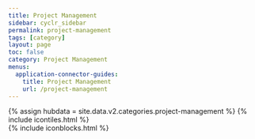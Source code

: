```yaml
---
title: Project Management
sidebar: cyclr_sidebar
permalink: project-management
tags: [category]
layout: page
toc: false
category: Project Management
menus:
  application-connector-guides:
    title: Project Management
    url: /project-management
---
```

{% assign hubdata = site.data.v2.categories.project-management %}
{% include icontiles.html %}	
{% include iconblocks.html %}	